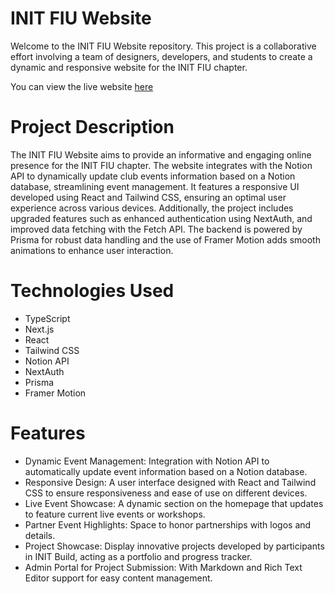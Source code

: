 # INIT FIU Website

Welcome to the INIT FIU Website repository. This project is a collaborative effort involving a team of designers, developers, and students to create a dynamic and responsive website for the INIT FIU chapter.

You can view the live website [here](https://init.rafaelcestti.com)

# Project Description

The INIT FIU Website aims to provide an informative and engaging online presence for the INIT FIU chapter. The website integrates with the Notion API to dynamically update club events information based on a Notion database, streamlining event management. It features a responsive UI developed using React and Tailwind CSS, ensuring an optimal user experience across various devices. Additionally, the project includes upgraded features such as enhanced authentication using NextAuth, and improved data fetching with the Fetch API. The backend is powered by Prisma for robust data handling and the use of Framer Motion adds smooth animations to enhance user interaction.

# Technologies Used

- TypeScript
- Next.js
- React
- Tailwind CSS
- Notion API
- NextAuth
- Prisma
- Framer Motion

# Features

- Dynamic Event Management: Integration with Notion API to automatically update event information based on a Notion database.
- Responsive Design: A user interface designed with React and Tailwind CSS to ensure responsiveness and ease of use on different devices.
- Live Event Showcase: A dynamic section on the homepage that updates to feature current live events or workshops.
- Partner Event Highlights: Space to honor partnerships with logos and details.
- Project Showcase: Display innovative projects developed by participants in INIT Build, acting as a portfolio and progress tracker.
- Admin Portal for Project Submission: With Markdown and Rich Text Editor support for easy content management.
